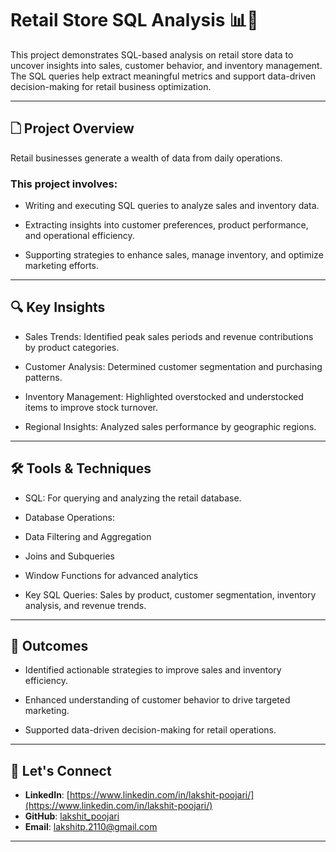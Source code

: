 # Retail Store SQL Analysis 📊🛒

This project demonstrates SQL-based analysis on retail store data to uncover insights into sales, customer behavior, and inventory management. The SQL queries help extract meaningful metrics and support data-driven decision-making for retail business optimization.

---

## 🗋 Project Overview

Retail businesses generate a wealth of data from daily operations. 

### This project involves:

- Writing and executing SQL queries to analyze sales and inventory data.

- Extracting insights into customer preferences, product performance, and operational efficiency.

- Supporting strategies to enhance sales, manage inventory, and optimize marketing efforts.

---

## 🔍 Key Insights

- Sales Trends: Identified peak sales periods and revenue contributions by product categories.

- Customer Analysis: Determined customer segmentation and purchasing patterns.

- Inventory Management: Highlighted overstocked and understocked items to improve stock turnover.

- Regional Insights: Analyzed sales performance by geographic regions.

---

## 🛠️ Tools & Techniques

- SQL: For querying and analyzing the retail database.

- Database Operations:

- Data Filtering and Aggregation

- Joins and Subqueries

- Window Functions for advanced analytics

- Key SQL Queries: Sales by product, customer segmentation, inventory analysis, and revenue trends.

---

## 🌟 Outcomes

- Identified actionable strategies to improve sales and inventory efficiency.

- Enhanced understanding of customer behavior to drive targeted marketing.

- Supported data-driven decision-making for retail operations.

---

  ## 🤝 Let's Connect  
- **LinkedIn**: [https://www.linkedin.com/in/lakshit-poojari/](https://www.linkedin.com/in/lakshit-poojari/)  
- **GitHub**: [lakshit_poojari](https://github.com/Lakshit-Poojari)
- **Email**: [lakshitp.2110@gmail.com](lakshitp.2110@gmail.com)  

---
